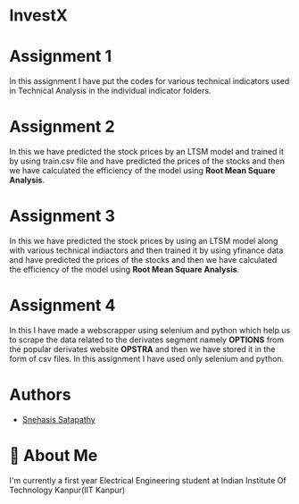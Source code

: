 # InvestX
# Assignment 1
In this assignment I have put the codes for various technical indicators used in Technical Analysis in the individual indicator folders.
# Assignment 2
In this we have predicted the stock prices by an LTSM model and trained it by using train.csv file and have predicted the prices of the stocks and then we have calculated the efficiency of the model using **Root Mean Square Analysis**.
# Assignment 3
In this we have predicted the stock prices by using an LTSM model along with various technical indiactors and then trained it by using yfinance data and have predicted the prices of the stocks and then we have calculated the efficiency of the model using **Root Mean Square Analysis**.
# Assignment 4
In this I have made a webscrapper using selenium and python which help us to scrape the data related to the derivates segment namely **OPTIONS** from the popular derivates website **OPSTRA** and then we have stored it in the form of csv files. In this assignment I have used only selenium and python. 

# Authors

- [Snehasis Satapathy](https://www.github.com/firysnehasis)


# 🚀 About Me
I'm currently a first year Electrical Engineering student at Indian Institute Of Technology Kanpur(IIT Kanpur)
